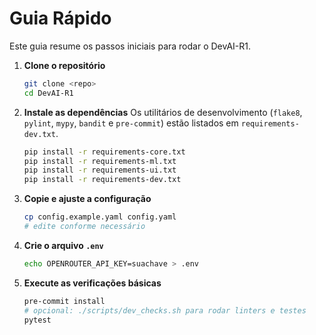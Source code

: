 # Guia Rápido

Este guia resume os passos iniciais para rodar o DevAI-R1.

1. **Clone o repositório**
   ```bash
   git clone <repo>
   cd DevAI-R1
   ```
2. **Instale as dependências**
   Os utilitários de desenvolvimento (`flake8`, `pylint`, `mypy`, `bandit` e
   `pre-commit`) estão listados em `requirements-dev.txt`.
   ```bash
   pip install -r requirements-core.txt
   pip install -r requirements-ml.txt
   pip install -r requirements-ui.txt
   pip install -r requirements-dev.txt
   ```
3. **Copie e ajuste a configuração**
   ```bash
   cp config.example.yaml config.yaml
   # edite conforme necessário
   ```
4. **Crie o arquivo `.env`**
   ```bash
   echo OPENROUTER_API_KEY=suachave > .env
   ```
5. **Execute as verificações básicas**
   ```bash
   pre-commit install
   # opcional: ./scripts/dev_checks.sh para rodar linters e testes
   pytest
   ```

